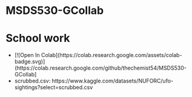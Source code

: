 # MSDS530-GCollab
# School work 
<ul>
<li>[![Open In Colab](https://colab.research.google.com/assets/colab-badge.svg)](https://colab.research.google.com/github/thechemist54/MSDS530-GCollab]</li>
<li>scrubbed.csv: https://www.kaggle.com/datasets/NUFORC/ufo-sightings?select=scrubbed.csv</li>
</ul>
